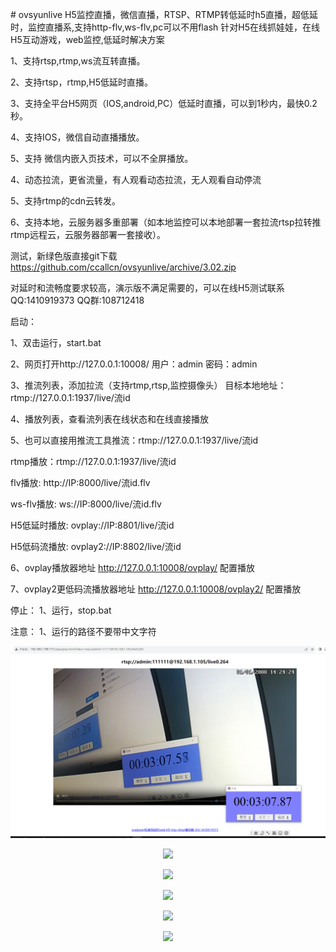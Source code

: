 ﻿﻿# ovsyunlive
H5监控直播，微信直播，RTSP、RTMP转低延时h5直播，超低延时，监控直播系,支持http-flv,ws-flv,pc可以不用flash
针对H5在线抓娃娃，在线H5互动游戏，web监控,低延时解决方案

1、支持rtsp,rtmp,ws流互转直播。

2、支持rtsp，rtmp,H5低延时直播。

3、支持全平台H5网页（IOS,android,PC）低延时直播，可以到1秒内，最快0.2秒。 

4、支持IOS，微信自动直播播放。 

5、支持 微信内嵌入页技术，可以不全屏播放。 

4、动态拉流，更省流量，有人观看动态拉流，无人观看自动停流

5、支持rtmp的cdn云转发。

6、支持本地，云服务器多重部署（如本地监控可以本地部署一套拉流rtsp拉转推rtmp远程云，云服务器部署一套接收）。

测试，新绿色版直接git下载 https://github.com/ccallcn/ovsyunlive/archive/3.02.zip

对延时和流畅度要求较高，演示版不满足需要的，可以在线H5测试联系 QQ:1410919373      QQ群:108712418

启动：

1、双击运行，start.bat

2、网页打开http://127.0.0.1:10008/ 用户：admin 密码：admin

3、推流列表，添加拉流（支持rtmp,rtsp,监控摄像头） 目标本地地址：rtmp://127.0.0.1:1937/live/流id  

4、播放列表，查看流列表在线状态和在线直接播放

5、也可以直接用推流工具推流：rtmp://127.0.0.1:1937/live/流id

rtmp播放：rtmp://127.0.0.1:1937/live/流id

flv播放: http://IP:8000/live/流id.flv

ws-flv播放: ws://IP:8000/live/流id.flv

H5低延时播放: ovplay://IP:8801/live/流id

H5低码流播放: ovplay2://IP:8802/live/流id

6、ovplay播放器地址 http://127.0.0.1:10008/ovplay/ 配置播放

7、ovplay2更低码流播放器地址 http://127.0.0.1:10008/ovplay2/ 配置播放

停止：
1、运行，stop.bat

注意：
1、运行的路径不要带中文字符

<p align="center"><img src="https://github.com/ccallcn/ovsyunlive/raw/master/TIM截图20190519124506.png" /></p>
<p align="center"><img src="https://github.com/ccallcn/ovsyunlive/raw/master/TIM截图20190519120437.png" /></p>
<p align="center"><img src="https://github.com/ccallcn/ovsyunlive/raw/master/TIM截图20190519120755.png" /></p>
<p align="center"><img src="https://github.com/ccallcn/ovsyunlive/raw/master/TIM截图20190519120849.png" /></p>
<p align="center"><img src="https://github.com/ccallcn/ovsyunlive/raw/master/TIM截图20190424172015.png" /></p>
<p align="center"><img src="https://github.com/ccallcn/ovsyunlive/raw/master/TIM截图20190519120935.png" /></p>
